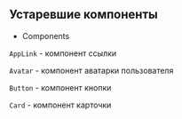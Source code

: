 ## Устаревшие компоненты

- Components

`AppLink` - компонент ссылки

`Avatar` - компонент аватарки пользователя

`Button` - компонент кнопки

`Card` - компонент карточки
